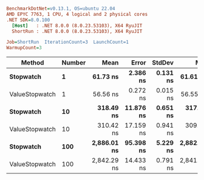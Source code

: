 ``` ini

BenchmarkDotNet=v0.13.1, OS=ubuntu 22.04
AMD EPYC 7763, 1 CPU, 4 logical and 2 physical cores
.NET SDK=8.0.100
  [Host]   : .NET 8.0.0 (8.0.23.53103), X64 RyuJIT
  ShortRun : .NET 8.0.0 (8.0.23.53103), X64 RyuJIT

Job=ShortRun  IterationCount=3  LaunchCount=1  
WarmupCount=3  

```
|         Method | Number |        Mean |     Error |   StdDev |         Min |         Max |  Gen 0 | Allocated |
|--------------- |------- |------------:|----------:|---------:|------------:|------------:|-------:|----------:|
|      **Stopwatch** |      **1** |    **61.73 ns** |  **2.386 ns** | **0.131 ns** |    **61.61 ns** |    **61.87 ns** | **0.0005** |      **40 B** |
| ValueStopwatch |      1 |    56.56 ns |  0.272 ns | 0.015 ns |    56.55 ns |    56.57 ns |      - |         - |
|      **Stopwatch** |     **10** |   **318.49 ns** | **11.876 ns** | **0.651 ns** |   **317.98 ns** |   **319.22 ns** | **0.0005** |      **40 B** |
| ValueStopwatch |     10 |   310.42 ns | 17.159 ns | 0.941 ns |   309.67 ns |   311.48 ns |      - |         - |
|      **Stopwatch** |    **100** | **2,886.01 ns** | **95.398 ns** | **5.229 ns** | **2,882.61 ns** | **2,892.03 ns** |      **-** |      **40 B** |
| ValueStopwatch |    100 | 2,842.29 ns | 14.433 ns | 0.791 ns | 2,841.80 ns | 2,843.20 ns |      - |         - |
